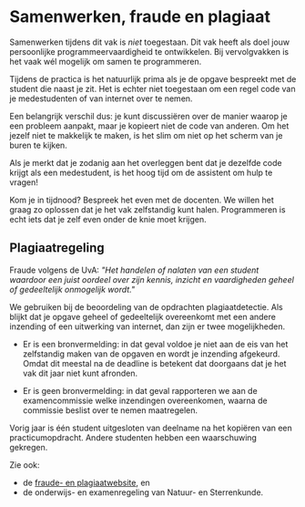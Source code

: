 # Samenwerken, fraude en plagiaat

Samenwerken tijdens dit vak is *niet* toegestaan. Dit vak heeft als doel jouw
persoonlijke programmeervaardigheid te ontwikkelen. Bij vervolgvakken is het
vaak wél mogelijk om samen te programmeren.

Tijdens de practica is het natuurlijk prima als je de opgave bespreekt met de
student die naast je zit. Het is echter niet toegestaan om een regel
code van je medestudenten of van internet over te nemen.

Een belangrijk verschil dus: je kunt discussiëren over de manier waarop je een
probleem aanpakt, maar je kopieert niet de code van anderen. Om het jezelf niet
te makkelijk te maken, is het slim om niet op het scherm van je buren te kijken.

Als je merkt dat je zodanig aan het overleggen bent dat je dezelfde code krijgt
als een medestudent, is het hoog tijd om de assistent om hulp te vragen!

Kom je in tijdnood? Bespreek het even met de docenten. We willen het graag zo
oplossen dat je het vak zelfstandig kunt halen. Programmeren is echt iets dat
je zelf even onder de knie moet krijgen.

## Plagiaatregeling

Fraude volgens de UvA: *"Het handelen of nalaten van een student waardoor een
juist oordeel over zijn kennis, inzicht en vaardigheden geheel of gedeeltelijk
onmogelijk wordt."*

We gebruiken bij de beoordeling van de opdrachten plagiaatdetectie. Als blijkt
dat je opgave geheel of gedeeltelijk overeenkomt met een andere inzending of een
uitwerking van internet, dan zijn er twee mogelijkheden.

* Er is een bronvermelding: in dat geval voldoe je niet aan de eis van het
  zelfstandig maken van de opgaven en wordt je inzending afgekeurd. Omdat dit
  meestal na de deadline is betekent dat doorgaans dat je het vak dit jaar niet
  kunt afronden.

* Er is geen bronvermelding: in dat geval rapporteren we aan de examencommissie
  welke inzendingen overeenkomen, waarna de commissie beslist over te nemen
  maatregelen.

Vorig jaar is één student uitgesloten van deelname na het kopiëren van een
practicumopdracht. Andere studenten hebben een waarschuwing gekregen.

Zie ook:

* de [fraude- en plagiaatwebsite](http://www.uva.nl/plagiaat), en
* de onderwijs- en examenregeling van Natuur- en Sterrenkunde.
